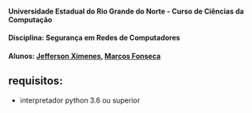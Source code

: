 #### Universidade Estadual do Rio Grande do Norte - Curso de Ciências da Computação
#### Disciplina: Segurança em Redes de Computadores
#### Alunos: [Jefferson Ximenes](https://github.com/jeffersonximeness), [Marcos Fonseca](https://github.com/Marcos-Fonseca)

requisitos:
-----------
* interpretador python 3.6 ou superior